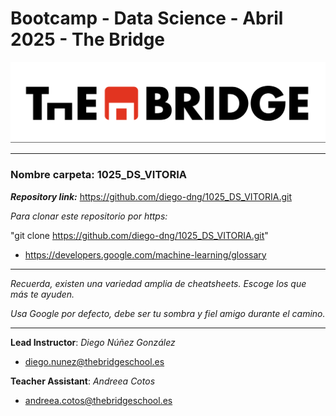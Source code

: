 # Bootcamp - Data Science - Abril 2025 - The Bridge


![The Bridge](./1-Fundamentals/Git/img/TheBridge_logo.png)

----------

### **Nombre carpeta**: 1025_DS_VITORIA

***Repository link:*** https://github.com/diego-dng/1025_DS_VITORIA.git

*Para clonar este repositorio por https:*

"git clone https://github.com/diego-dng/1025_DS_VITORIA.git"

- https://developers.google.com/machine-learning/glossary


---------

*Recuerda, existen una variedad amplia de cheatsheets. Escoge los que más te ayuden.*

*Usa Google por defecto, debe ser tu sombra y fiel amigo durante el camino.*

---------

**Lead Instructor**: *Diego Núñez González*

- diego.nunez@thebridgeschool.es

**Teacher Assistant**: *Andreea Cotos*

- andreea.cotos@thebridgeschool.es
